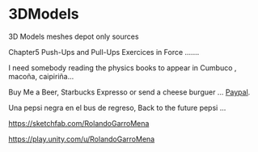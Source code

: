 # 3DModels
3D Models meshes depot
only sources

Chapter5
Push-Ups and Pull-Ups
Exercices in Force .......


I need somebody reading the physics books to appear in Cumbuco , macoña, caipiriña...


Buy Me a Beer, Starbucks Expresso or send a cheese burguer ... [Paypal](https://www.paypal.me/gospelOfLuke/25).

Una pepsi negra en el bus de regreso, Back to the future pepsi ...

https://sketchfab.com/RolandoGarroMena

https://play.unity.com/u/RolandoGarroMena

